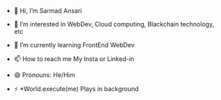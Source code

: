 - 👋 Hi, I’m Sarmad Ansari
- 👀 I’m interested in WebDev, Cloud computing, Blackchain technology, etc
- 🌱 I’m currently learning FrontEnd WebDev

- 📫 How to reach me My Insta or Linked-in
- 😄 Pronouns: He/Him
- ⚡ *World.execute(me) Plays in background

<!---
DerAnsari/DerAnsari is a ✨ special ✨ repository because its `README.md` (this file) appears on your GitHub profile.
You can click the Preview link to take a look at your changes.
--->
